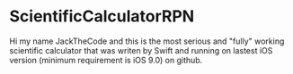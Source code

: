 # ScientificCalculatorRPN

Hi my name JackTheCode and this is the most serious and "fully" working scientific calculator that was writen by Swift and running on lastest iOS version (minimum requirement is iOS 9.0)  on github.
